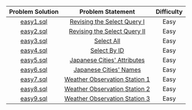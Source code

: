 |                           Problem Solution 	                               |                        Problem Statement                      |  Difficulty  |
|:--------------------------------------------------------------------------:|:-------------------------------------------------------------:|:----------:|
|[easy1.sql](https://github.com/abxhr/Coding-Problems/blob/main/HackerRank/SQL/easy1.sql)|[Revising the Select Query I](https://www.hackerrank.com/challenges/revising-the-select-query/problem)|Easy|
|[easy2.sql](https://github.com/abxhr/Coding-Problems/blob/main/HackerRank/SQL/easy2.sql)|[Revising the Select Query II](https://www.hackerrank.com/challenges/revising-the-select-query-2/problem)|Easy|
|[easy3.sql](https://github.com/abxhr/Coding-Problems/blob/main/HackerRank/SQL/easy3.sql)|[Select All](https://www.hackerrank.com/challenges/select-all-sql/problem)|Easy|
|[easy4.sql](https://github.com/abxhr/Coding-Problems/blob/main/HackerRank/SQL/easy4.sql)|[Select By ID](https://www.hackerrank.com/challenges/select-by-id/problem)|Easy|
|[easy5.sql](https://github.com/abxhr/Coding-Problems/blob/main/HackerRank/SQL/easy5.sql)|[Japanese Cities' Attributes](https://www.hackerrank.com/challenges/japanese-cities-attributes/problem)|Easy|
|[easy6.sql](https://github.com/abxhr/Coding-Problems/blob/main/HackerRank/SQL/easy6.sql)|[Japanese Cities' Names](https://www.hackerrank.com/challenges/japanese-cities-name/problem)|Easy|
|[easy7.sql](https://github.com/abxhr/Coding-Problems/blob/main/HackerRank/SQL/easy7.sql)|[Weather Observation Station 1](https://www.hackerrank.com/challenges/weather-observation-station-1/problem)|Easy|
|[easy8.sql](https://github.com/abxhr/Coding-Problems/blob/main/HackerRank/SQL/easy8.sql)|[Weather Observation Station 2](https://www.hackerrank.com/challenges/weather-observation-station-2/problem)|Easy|
|[easy9.sql](https://github.com/abxhr/Coding-Problems/blob/main/HackerRank/SQL/easy9.sql)|[Weather Observation Station 3](https://www.hackerrank.com/challenges/weather-observation-station-3/problem)|Easy|